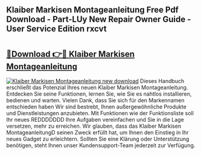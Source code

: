 ## Klaiber Markisen Montageanleitung Free Pdf Download - Part-LUy New Repair Owner Guide - User Service Edition rxcvt

# <h2><a href="http://df6gn4.blite.top/?on=Klaiber+Markisen+Montageanleitung">🔗Download 👉🔴 Klaiber Markisen Montageanleitung</a></h2>

[![Klaiber Markisen Montageanleitung new download](https://i.imgur.com/lujVjoI.png)](http://df6gn4.blite.top/?on=Klaiber+Markisen+Montageanleitung)
Dieses Handbuch erschließt das Potenzial Ihres neuen Klaiber Markisen Montageanleitung. Entdecken Sie seine Funktionen, lernen Sie, wie Sie es nahtlos installieren, bedienen und warten. Vielen Dank, dass Sie sich für den Markennamen entschieden haben Wir sind bestrebt, Ihnen außergewöhnliche Produkte und Dienstleistungen anzubieten. Mit Funktionen wie der Funktionsliste soll Ihr neues REDDDDDDD Ihre Aufgaben vereinfachen und Sie in die Lage versetzen, mehr zu erreichen. Wir glauben, dass das Klaiber Markisen MontageanleitungD seinen Zweck erfüllt hat, um Ihnen den Einstieg in Ihr neues Gadget zu erleichtern. Sollten Sie eine Klärung oder Unterstützung benötigen, steht Ihnen unser Kundensupport-Team jederzeit zur Verfügung.

